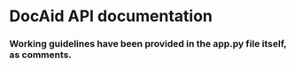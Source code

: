 # DocAid API documentation 

### Working guidelines have been provided in the app.py file itself, as comments.
